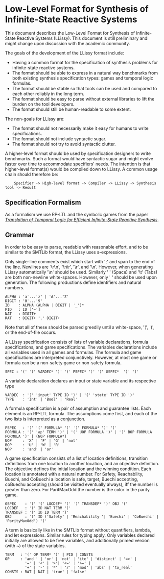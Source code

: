 # Low-Level Format for Synthesis of Infinite-State Reactive Systems 

This document describes the Low-Level Format for Synthesis of Infinite-State Reactive Systems (LLissy). This document is still preliminary and might change upon discussion with the academic community.

The goals of the development of the LLissy format include:
- Having a common format for the specification of synthesis problems for infinite-state reactive systems.
- The format should be able to express in a natural way benchmarks from both existing synthesis specification types: games and  temporal logic formulas.
- The format should be stable so that tools can be used and compared to each other reliably in the long term.
- The format should be easy to parse without external libraries to lift the burden on the tool developers.
- The format should still be human-readable to some extent.

The non-goals for LLissy are:
- The format should not necessarily make it easy for humans to write specifications.
- The format should not include syntactic sugar.
- The format should not try to avoid syntactic clutter.

A higher-level format should be used by specification designers to write benchmarks. Such a format would have syntactic sugar and might evolve faster over time to accommodate specifiers' needs. The intention is that higher-level format(s) would be compiled down to LLissy. A common usage chain should therefore be:
```
    Specifier -> High-level format -> Compiler -> LLissy -> Synthesis tool -> Result
```

## Specification Formalism

As a formalism we use RP-LTL and the symbolic games from the paper [*Translation of Temporal Logic for Efficient Infinite-State Reactive Synthesis*](https://doi.org/10.1145/3704888).

## Grammar

In order to be easy to parse, readable with reasonable effort, and to be similar to the SMTLib format, the LLissy uses s-expressions.

Only single-line comments exist which start with ';' and span to the end of the line. Newlines are '\r\n', '\n\r', '\r', and '\n'. However, when generating LLissy automatically '\n' should be used. Similarly ' ' (Space) and '\t' (Tabs) are both non-newline white-spaces. However, only ' ' should be used upon generation. The following productions define identifiers and natural numbers.
```
ALPHA : 'a'...'z' | 'A'...'Z'
DIGIT : '0'...'9'
ID    : ALPHA (ALPHA | DIGIT | '_')*
PID   : ID ['~']
NAT   : DIGIT+
RAT   : DIGIT+ '.' DIGIT+
```
Note that all of these should be parsed greedily until a white-space, '(', ')', or the end-of-file occurs.

A LLissy specification consists of lists of variable declarations, formula specifications, and game specifications. The variables declarations include all variables used in all games and formulas. 
The formula and game specifications are interpreted conjunctively. 
However, at most one game or formula can be a non-safety game or non-safety formula.
```
SPEC : '(' '(' VARDEC* ')' '(' FSPEC* ')' '(' GSPEC*  ')' ')'
```

A variable declaration declares an input or state variable and its respective type
```
VARDEC  : '(' 'input' TYPE ID ')' | '(' 'state' TYPE ID ')'
TYPE    : 'Int' | 'Bool' | 'Real'
``` 

A formula specification is a pair of assumption and guarantee lists. Each element is an RP-LTL formula.
The assumptions come first, and each of the two lists is interpreted as a conjunction. 
```
FSPEC   : '(' '(' FORMULA* ')' '(' FORMULA* ')' ')'
FORMULA : '(' 'ap' TERM ')' | '(' UOP FORMULA ')' | '(' BOP FORMULA FORMULA ')' | (NOP FORMULA*)
UOP     : 'X' | 'F' | 'G' | 'not'
BOP     : 'U' | 'W' | 'R'
NOP     : 'and' | 'or'
```

A game specification consists of a list of location definitions, transition definitions from one location to another location, and an objective definition.
The objective defines the initial location and the winning condition. Each location is annotated with a natural number. For Safety, Reachability, Buechi, and CoBuechi a location is safe, target, Buechi accepting, coBuechu accepting (should be visited eventually always), iff the number is greater than zero. For ParitMaxOdd the number is the color in the parity game.
```
GSPEC    : '(' '(' LOCDEF* ')' '(' TRANSDEF* ')' OBJ ')'
LOCDEF   : '(' ID NAT TERM ')'
TRANSDEF : '(' ID ID TERM ')'
OBJ      : '(' ID ('Safety' | 'Reachability '| 'Buechi' | 'CoBuechi' | 'ParityMaxOdd') ')'
```

A term is basically like in the SMTLib format without quantifiers, lambda, and let expressions. Similar rules for typing apply.
Only variables declared initially are allowed to be free variables, and additionally primed version (with ~) of the state variables.
```
TERM   : '(' OP TERM* ')' | PID | CONSTS
OP     : 'and ' | 'or' | 'not' | 'ite' | 'distinct' | '=>' |
         '=' | '<' | '>'| '<=' | '>=' |
         '+' | '-' | '*' | '/' | 'mod' | 'abs' | 'to_real' 
CONSTS : RAT | NAT | 'true' | 'false'
```
